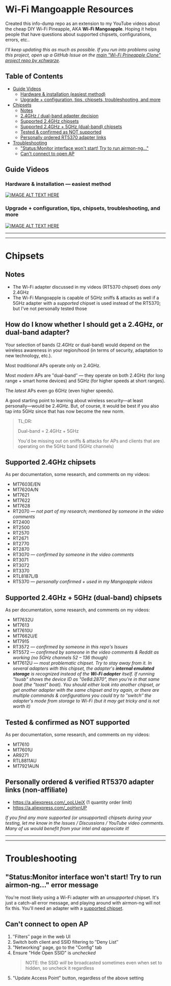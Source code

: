 # Wi-Fi Mangoapple Resources
Created this info-dump repo as an extension to my YouTube videos about the cheap DIY Wi-Fi Pineapple, AKA **Wi-Fi Mangoapple**. Hoping it helps people that have questions about supported chipsets, configurations, errors, etc..

*I'll keep updating this as much as possible. If you run into problems using this project, open up a GitHub Issue on the [main "Wi-Fi Prineapple Clone" project repo by xchwarze](https://github.com/xchwarze/wifi-pineapple-cloner).*

## Table of Contents
- [Guide Videos](https://github.com/SHUR1K-N/wifi-mangoapple-resources#guide-videos)
	- [Hardware & installation (easiest method)](https://github.com/SHUR1K-N/wifi-mangoapple-resources#hardware--installation-easiest-method)
	- [Upgrade + configuration, tips, chipsets, troubleshooting, and more](https://github.com/SHUR1K-N/wifi-mangoapple-resources#upgrade--configuration-tips-chipsets-troubleshooting-and-more)
- [Chipsets](https://github.com/SHUR1K-N/wifi-mangoapple-resources#chipsets)
  - [Notes](https://github.com/SHUR1K-N/wifi-mangoapple-resources#notes)
  - [2.4GHz / dual-band adapter decision](https://github.com/SHUR1K-N/wifi-mangoapple-resources#how-do-i-know-whether-i-should-get-a-24ghz-or-dual-band-adapter)
  - [Supported 2.4GHz chipsets](https://github.com/SHUR1K-N/wifi-mangoapple-resources#supported-24ghz-chipsets)
  - [Supported 2.4GHz + 5GHz (dual-band) chipsets](https://github.com/SHUR1K-N/wifi-mangoapple-resources#supported-24ghz--5ghz-dual-band-chipsets)
  - [Tested & confirmed as NOT supported](https://github.com/SHUR1K-N/wifi-mangoapple-resources#tested--confirmed-as-not-supported)
  - [Personally ordered RT5370 adapter links](https://github.com/SHUR1K-N/wifi-mangoapple-resources#personally-ordered--verified-rt5370-adapter-links-non-affiliate)
- [Troubleshooting](https://github.com/SHUR1K-N/wifi-mangoapple-resources#troubleshooting)
  - ["Status:Monitor interface won't start! Try to run airmon-ng..."](https://github.com/SHUR1K-N/wifi-mangoapple-resources#statusmonitor-interface-wont-start-try-to-run-airmon-ng-error-message)
  - [Can't connect to open AP](https://github.com/SHUR1K-N/wifi-mangoapple-resources#cant-connect-to-open-ap)

## Guide Videos
### Hardware & installation — easiest method
[![IMAGE ALT TEXT HERE](https://img.youtube.com/vi/udnxagkSzoA/maxresdefault.jpg)](https://youtu.be/udnxagkSzoA)

### Upgrade + configuration, tips, chipsets, troubleshooting, and more
[![IMAGE ALT TEXT HERE](https://img.youtube.com/vi/pHtpso21P0o/maxresdefault.jpg)](https://youtu.be/pHtpso21P0o)

---
---
# Chipsets
## Notes
* The Wi-Fi adapter discussed in my videos (RT5370 chipset) does _only_ 2.4GHz
* The Wi-Fi Mangoapple is capable of 5GHz sniffs & attacks as well if a 5GHz adapter with a _supported_ chipset is used instead of the RT5370; but I've not personally tested those

## How do I know whether I should get a 2.4GHz, or dual-band adapter?

Your selection of bands (2.4GHz or dual-band) would depend on the wireless awareness in your region/hood (in terms of security, adaptation to new technology, etc.).

Most *traditional* APs operate only on 2.4GHz.

Most *modern* APs are ″dual-band″ ― they operate on both 2.4GHz (for long range + smart home devices) and 5GHz (for higher speeds at short ranges).

The *latest* APs even go 6GHz (even higher speeds).

A good starting point to learning about wireless security―at least personally―would be 2.4GHz. But, of course, it would be best if you also tap into 5GHz since that has now become the new norm.

> TL;DR:
> 
> Dual-band = 2.4GHz + 5GHz
> 
> You'd be missing out on sniffs & attacks for APs and clients that are operating on the 5GHz band (5GHz channels)

## Supported 2.4GHz chipsets
As per documentation, some research, and comments on my videos:

* MT7603E/EN
* MT7620A/N
* MT7621
* MT7622
* MT7628
* RT2070 ― _not part of my research; mentioned by someone in the video comments_
* RT2400
* RT2500
* RT2570
* RT2671
* RT2770
* RT2870
* RT3070 ― _confirmed by someone in the video comments_
* RT3071
* RT3072
* RT3370
* RTL8187L/B
* RT5370 ― _personally confirmed + used in my Mangoapple videos_

## Supported 2.4GHz + 5GHz (dual-band) chipsets
As per documentation, some research, and comments on my videos:

* MT7632U
* MT7613
* MT7610U
* MT7662U/E
* MT7915
* RT3572 ― _confirmed by someone in this repo's Issues_
* RT5572 ― _confirmed by someone in the video comments & Reddit as working (no 5GHz channels 52 – 136 though)_
* MT7612U ― _most problematic chipset. Try to stay away from it. In several adapters with this chipset, the adapter's **internal emulated storage** is recognized instead of the **Wi-Fi adapter** itself. If running "lsusb" shows the device ID as "0e8d:2870", then you're in that same boat (the "toast" boat). You should either look into another chipset, or get another adapter with the same chipset and try again, or there are multiple commands & configurations you could try to ″switch″ the adapter's mode from storage to Wi-Fi (but it may get tricky and is not worth it)_

## Tested & confirmed as NOT supported
As per documentation, some research, and comments on my videos:

* MT7610
* MT7601U
* AR9271
* RTL8811AU
* MT7921AUN

## Personally ordered & verified RT5370 adapter links (non-affiliate)
* https://a.aliexpress.com/_ooLUeiX (1 quantity order limit)
* https://a.aliexpress.com/_ooHxnUP

_If you find any more supported (or unsupported) chipsets during your testing, let me know in the Issues / Discussions / YouTube video comments. Many of us would benefit from your intel and appreciate it!_

---
---

# Troubleshooting
## "Status:Monitor interface won't start! Try to run airmon-ng..." error message
You're most likely using a Wi-Fi adapter with an _unsupported_ chipset. It's just a catch-all error message, and playing around with airmon-ng will not fix this. You'll need an adapter with a [supported chipset]().

## Can't connect to open AP
1. ″Filters″ page in the web UI
2. Switch both client and SSID filtering to ″Deny List″
3. "Networking" page, go to the "Config" tab
4. Ensure "Hide Open SSID" is _unchecked_
   > NOTE: the SSID _will_ be broadcasted sometimes even when set to hidden, so uncheck it regardless
6. "Update Access Point" button, regardless of the above setting
